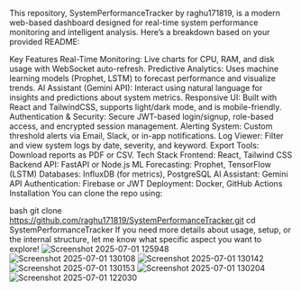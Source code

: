 This repository, SystemPerformanceTracker by raghu171819, is a modern web-based dashboard designed for real-time system performance monitoring and intelligent analysis. Here’s a breakdown based on your provided README:

Key Features
Real-Time Monitoring: Live charts for CPU, RAM, and disk usage with WebSocket auto-refresh.
Predictive Analytics: Uses machine learning models (Prophet, LSTM) to forecast performance and visualize trends.
AI Assistant (Gemini API): Interact using natural language for insights and predictions about system metrics.
Responsive UI: Built with React and TailwindCSS, supports light/dark mode, and is mobile-friendly.
Authentication & Security: Secure JWT-based login/signup, role-based access, and encrypted session management.
Alerting System: Custom threshold alerts via Email, Slack, or in-app notifications.
Log Viewer: Filter and view system logs by date, severity, and keyword.
Export Tools: Download reports as PDF or CSV.
Tech Stack
Frontend: React, Tailwind CSS
Backend API: FastAPI or Node.js
ML Forecasting: Prophet, TensorFlow (LSTM)
Databases: InfluxDB (for metrics), PostgreSQL
AI Assistant: Gemini API
Authentication: Firebase or JWT
Deployment: Docker, GitHub Actions
Installation
You can clone the repo using:

bash
git clone https://github.com/raghu171819/SystemPerformanceTracker.git
cd SystemPerformanceTracker
If you need more details about usage, setup, or the internal structure, let me know what specific aspect you want to explore!
![Screenshot 2025-07-01 125948](https://github.com/user-attachments/assets/b939bfcd-8681-4684-93dc-bb3802840da2)
![Screenshot 2025-07-01 130108](https://github.com/user-attachments/assets/4dd4d469-9645-49b4-afad-788d097475d0)
![Screenshot 2025-07-01 130142](https://github.com/user-attachments/assets/ae03d2b4-b317-4c9f-aeed-810f3ebfbc41)
![Screenshot 2025-07-01 130153](https://github.com/user-attachments/assets/121f2bd3-e34b-4cff-89dd-c0de2179aca3)
![Screenshot 2025-07-01 130204](https://github.com/user-attachments/assets/5335ca14-6eee-47bb-bd80-20bfaacbe27c)
![Screenshot 2025-07-01 122030](https://github.com/user-attachments/assets/6202300a-3db4-42ea-8b6d-b3ae593fefb2)
